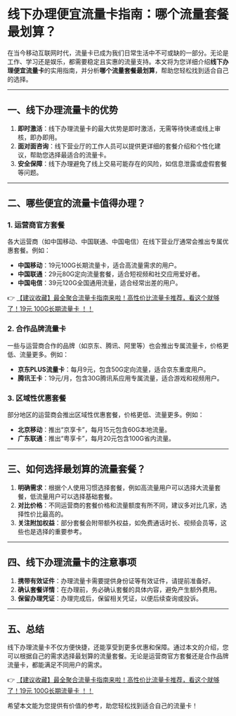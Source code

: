 # 线下办理便宜流量卡指南：哪个流量套餐最划算？

在当今移动互联网时代，流量卡已成为我们日常生活中不可或缺的一部分。无论是工作、学习还是娱乐，都需要稳定且实惠的流量支持。本文将为您详细介绍**线下办理便宜流量卡**的实用指南，并分析**哪个流量套餐最划算**，帮助您轻松找到适合自己的选择。

---

## 一、线下办理流量卡的优势

1. **即时激活**：线下办理流量卡的最大优势是即时激活，无需等待快递或线上审核，即办即用。
2. **面对面咨询**：线下营业厅的工作人员可以提供更详细的套餐介绍和个性化建议，帮助您选择最适合的流量卡。
3. **安全保障**：线下办理避免了线上交易可能存在的风险，如信息泄露或虚假套餐等问题。

---

## 二、哪些便宜的流量卡值得办理？

### 1. 运营商官方套餐
各大运营商（如中国移动、中国联通、中国电信）在线下营业厅通常会推出专属优惠套餐。例如：
- **中国移动**：19元100G长期流量卡，适合高流量需求的用户。
- **中国联通**：29元80G定向流量套餐，适合短视频和社交应用爱好者。
- **中国电信**：39元120G全国通用流量，适合经常出差的用户。

👉 [【建议收藏】最全聚合流量卡指南来啦！高性价比流量卡推荐，看这个就够了！19元 100G长期流量卡 ！！](https://bit.ly/Liuliangka)

### 2. 合作品牌流量卡
一些与运营商合作的品牌（如京东、腾讯、阿里等）也会推出专属流量卡，价格更低、流量更多。例如：
- **京东PLUS流量卡**：每月9元，包含50G定向流量，适合京东重度用户。
- **腾讯王卡**：19元/月，包含30G腾讯系应用专属流量，适合游戏和视频用户。

### 3. 区域性优惠套餐
部分地区的运营商会推出区域性优惠套餐，价格更低、流量更多。例如：
- **北京移动**：推出“京享卡”，每月15元包含60G本地流量。
- **广东联通**：推出“粤享卡”，每月20元包含100G省内流量。

---

## 三、如何选择最划算的流量套餐？

1. **明确需求**：根据个人使用习惯选择套餐，例如高流量用户可以选择大流量套餐，低流量用户可以选择基础套餐。
2. **对比价格**：不同运营商的套餐价格和流量额度有所不同，建议多对比几家，选择性价比最高的。
3. **关注附加权益**：部分套餐会附带额外权益，如免费通话时长、视频会员等，这些也是选择的重要参考。

---

## 四、线下办理流量卡的注意事项

1. **携带有效证件**：办理流量卡需要提供身份证等有效证件，请提前准备好。
2. **确认套餐详情**：在办理前，务必确认套餐的具体内容，避免产生额外费用。
3. **保留办理凭证**：办理完成后，保留相关凭证，以便后续查询或投诉。

---

## 五、总结

线下办理流量卡不仅方便快捷，还能享受到更多优惠和保障。通过本文的介绍，您可以根据自己的需求选择最划算的流量套餐。无论是运营商官方套餐还是合作品牌流量卡，都能满足不同用户的需求。

👉 [【建议收藏】最全聚合流量卡指南来啦！高性价比流量卡推荐，看这个就够了！19元 100G长期流量卡 ！！](https://bit.ly/Liuliangka)

希望本文能为您提供有价值的参考，助您轻松找到适合自己的流量卡！